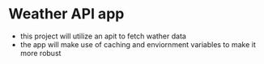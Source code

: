 # Weather API app
- this project will utilize an apit to fetch wather data
- the app will make use of caching and enviornment variables to make it more robust